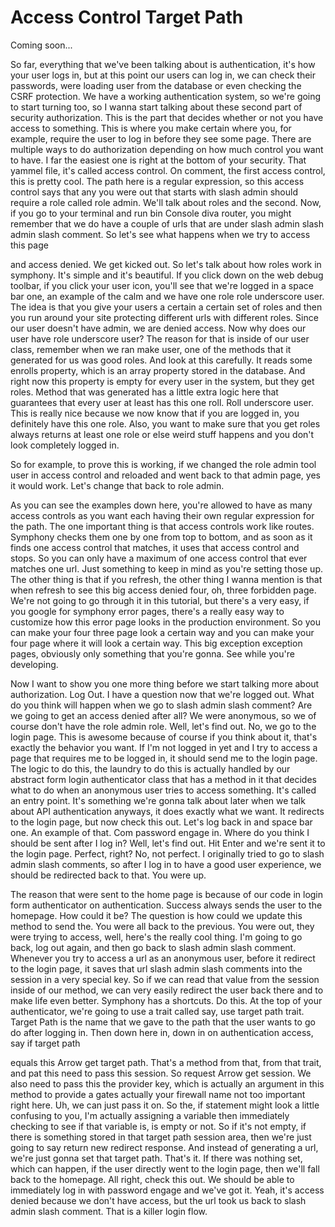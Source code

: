 # Access Control Target Path

Coming soon...

So far, everything that we've been talking about is authentication, it's how your user logs in, but at this point our users can log in, we can check their passwords, were loading user from the database or even checking the CSRF protection. We have a working authentication system, so we're going to start turning too, so I wanna start talking about these second part of security authorization. This is the part that decides whether or not you have access to something. This is where you make certain where you, for example, require the user to log in before they see some page. There are multiple ways to do authorization depending on how much control you want to have. I far the easiest one is right at the bottom of your security. That yammel file, it's called access control. On comment, the first access control, this is pretty cool. The path here is a regular expression, so this access control says that any you were out that starts with slash admin should require a role called role admin. We'll talk about roles and the second. Now, if you go to your terminal and run bin Console diva router, you might remember that we do have a couple of urls that are under slash admin slash admin slash comment. So let's see what happens when we try to access this page 

and access denied. We get kicked out. So let's talk about how roles work in symphony. It's simple and it's beautiful. If you click down on the web debug toolbar, if you click your user icon, you'll see that we're logged in a space bar one, an example of the calm and we have one role role underscore user. The idea is that you give your users a certain a certain set of roles and then you run around your site protecting different urls with different roles. Since our user doesn't have admin, we are denied access. Now why does our user have role underscore user? The reason for that is inside of our user class, remember when we ran make user, one of the methods that it generated for us was good roles. And look at this carefully. It reads some enrolls property, which is an array property stored in the database. And right now this property is empty for every user in the system, but they get roles. Method that was generated has a little extra logic here that guarantees that every user at least has this one roll. Roll underscore user. This is really nice because we now know that if you are logged in, you definitely have this one role. Also, you want to make sure that you get roles always returns at least one role or else weird stuff happens and you don't look completely logged in. 

So for example, to prove this is working, if we changed the role admin tool user in access control and reloaded and went back to that admin page, yes it would work. Let's change that back to role admin. 

As you can see the examples down here, you're allowed to have as many access controls as you want each having their own regular expression for the path. The one important thing is that access controls work like routes. Symphony checks them one by one from top to bottom, and as soon as it finds one access control that matches, it uses that access control and stops. So you can only have a maximum of one access control that ever matches one url. Just something to keep in mind as you're setting those up. The other thing is that if you refresh, the other thing I wanna mention is that when refresh to see this big access denied four, oh, three forbidden page. We're not going to go through it in this tutorial, but there's a very easy, if you google for symphony error pages, there's a really easy way to customize how this error page looks in the production environment. So you can make your four three page look a certain way and you can make your four page where it will look a certain way. This big exception exception pages, obviously only something that you're gonna. See while you're developing. 

Now I want to show you one more thing before we start talking more about authorization. Log Out. I have a question now that we're logged out. What do you think will happen when we go to slash admin slash comment? Are we going to get an access denied after all? We were anonymous, so we of course don't have the role admin role. Well, let's find out. No, we go to the login page. This is awesome because of course if you think about it, that's exactly the behavior you want. If I'm not logged in yet and I try to access a page that requires me to be logged in, it should send me to the login page. The logic to do this, the laundry to do this is actually handled by our abstract form login authenticator class that has a method in it that decides what to do when an anonymous user tries to access something. It's called an entry point. It's something we're gonna talk about later when we talk about API authentication anyways, it does exactly what we want. It redirects to the login page, but now check this out. Let's log back in and space bar one. An example of that. Com password engage in. Where do you think I should be sent after I log in? Well, let's find out. Hit Enter and we're sent it to the login page. Perfect, right? No, not perfect. I originally tried to go to slash admin slash comments, so after I log in to have a good user experience, we should be redirected back to that. You were up. 

The reason that were sent to the home page is because of our code in login form authenticator on authentication. Success always sends the user to the homepage. How could it be? The question is how could we update this method to send the. You were all back to the previous. You were out, they were trying to access, well, here's the really cool thing. I'm going to go back, log out again, and then go back to slash admin slash comment. Whenever you try to access a url as an anonymous user, before it redirect to the login page, it saves that url slash admin slash comments into the session in a very special key. So if we can read that value from the session inside of our method, we can very easily redirect the user back there and to make life even better. Symphony has a shortcuts. Do this. At the top of your authenticator, we're going to use a trait called say, use target path trait. Target Path is the name that we gave to the path that the user wants to go do after logging in. Then down here in, down in on authentication access, say if target path 

equals this Arrow get target path. That's a method from that, from that trait, and pat this need to pass this session. So request Arrow get session. We also need to pass this the provider key, which is actually an argument in this method to provide a gates actually your firewall name not too important right here. Uh, we can just pass it on. So the, if statement might look a little confusing to you, I'm actually assigning a variable then immediately checking to see if that variable is, is empty or not. So if it's not empty, if there is something stored in that target path session area, then we're just going to say return new redirect response. And instead of generating a url, we're just gonna set that target path. That's it. If there was nothing set, which can happen, if the user directly went to the login page, then we'll fall back to the homepage. All right, check this out. We should be able to immediately log in with password engage and we've got it. Yeah, it's access denied because we don't have access, but the url took us back to slash admin slash comment. That is a killer login flow.